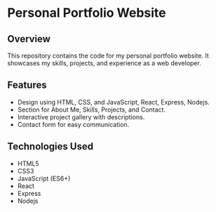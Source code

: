 # Personal Portfolio Website

## Overview

This repository contains the code for my personal portfolio website. It showcases my skills, projects, and experience as a web developer.

## Features

- Design using HTML, CSS, and JavaScript, React, Express, Nodejs.
- Section for About Me, Skills, Projects, and Contact.
- Interactive project gallery with descriptions.
- Contact form for easy communication.

## Technologies Used

- HTML5
- CSS3
- JavaScript (ES6+)
- React
- Express
- Nodejs